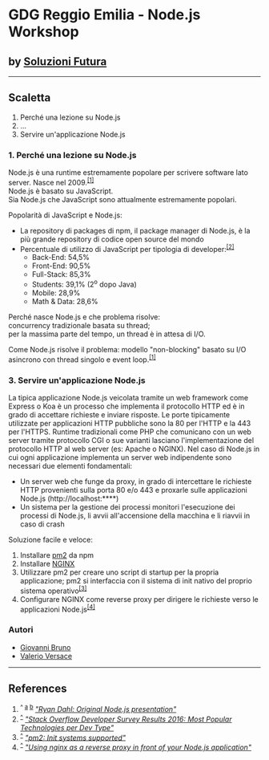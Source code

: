 # GDG Reggio Emilia - Node.js Workshop #
## by [Soluzioni Futura](https://www.soluzionifutura.it/) ##

* * *

## Scaletta ##

1. Perché una lezione su Node.js
2. ...
3. Servire un'applicazione Node.js


### 1. Perché una lezione su Node.js
Node.js è una runtime estremamente popolare per scrivere software lato server. Nasce nel 2009.<sup id="ref1">[[1]](#fn1)</sup>  
Node.js è basato su JavaScript.  
Sia Node.js che JavaScript sono attualmente estremamente popolari.

Popolarità di JavaScript e Node.js:
* La repository di packages di npm, il package manager di Node.js, è la più grande repository di codice open source del mondo
* Percentuale di utilizzo di JavaScript per tipologia di developer:<sup id="ref2">[[2]](#fn2)</sup>
    * Back-End: 54,5%
    * Front-End: 90,5%
    * Full-Stack: 85,3%
    * Students: 39,1% (2<sup>o</sup> dopo Java)
    * Mobile: 28,9%
    * Math & Data: 28,6% 

Perché nasce Node.js e che problema risolve:  
concurrency tradizionale basata su thread;  
per la massima parte del tempo, un thread è in attesa di I/O.  

Come Node.js risolve il problema: modello "non-blocking" basato su I/O asincrono con thread singolo e event loop.<sup id="ref3">[[1]](#fn1)</sup>  

### 3. Servire un'applicazione Node.js
La tipica applicazione Node.js veicolata tramite un web framework come Express o Koa è un processo che implementa il protocollo HTTP ed è in grado di accettare richieste e inviare risposte.
Le porte tipicamente utilizzate per applicazioni HTTP pubbliche sono la 80 per l'HTTP e la 443 per l'HTTPS.
Runtime tradizionali come PHP che comunicano con un web server tramite protocollo CGI o sue varianti lasciano l'implementazione del protocollo HTTP al web server (es: Apache o NGINX).
Nel caso di Node.js in cui ogni applicazione implementa un server web indipendente sono necessari due elementi fondamentali:
* Un server web che funge da proxy, in grado di intercettare le richieste HTTP provenienti sulla porta 80 e/o 443 e proxarle sulle applicazioni Node.js (http://localhost:****)
* Un sistema per la gestione dei processi monitori l'esecuzione dei processi di Node.js, li avvii all'accensione della macchina e li riavvii in caso di crash

Soluzione facile e veloce:
1. Installare [pm2](http://pm2.keymetrics.io/) da npm
2. Installare [NGINX](https://www.nginx.com/)
2. Utilizzare pm2 per creare uno script di startup per la propria applicazione; pm2 si interfaccia con il sistema di init nativo del proprio sistema operativo<sup id="ref4">[[3]](#fn3)</sup>
3. Configurare NGINX come reverse proxy per dirigere le richieste verso le applicazioni Node.js<sup id="ref5">[[4]](#fn4)</sup>

### Autori ###
* [Giovanni Bruno](https://www.facebook.com/giovanni.bruno)
* [Valerio Versace](https://www.facebook.com/valce)

* * *

## References ##
1. <sup id="fn1">^ [a](#ref1) [b](#ref3)</sup> <cite>["Ryan Dahl: Original Node.js presentation"](https://www.youtube.com/watch?v=ztspvPYybIY)</cite>
2. <sup id="fn2">[^](#ref2)</sup> <cite>["Stack Overflow Developer Survey Results 2016: Most Popular Technologies per Dev Type"](http://stackoverflow.com/insights/survey/2016#most-popular-technologies-per-occupation)</cite>
3. <sup id="fn3">[^](#ref4)</sup> <cite>["pm2: Init systems supported"](http://pm2.keymetrics.io/docs/usage/startup/#init-systems-supported)</cite>
4. <sup id="fn4">[^](#ref5)</sup> <cite>["Using nginx as a reverse proxy in front of your Node.js application"](http://www.nikola-breznjak.com/blog/javascript/nodejs/using-nginx-as-a-reverse-proxy-in-front-of-your-node-js-application/)</cite>
